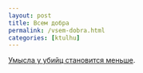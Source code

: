 ```yaml
---
layout: post
title: Всем добра
permalink: /vsem-dobra.html
categories: [ktulhu]
---
```



		
<a href="http://rospravosudie.com/research/timeline.html?f0=http%3A%2F%2Frospravosudie.com%2Fetapd-pervaya-instanciya%2Fvidpr-ugolovnoe%2Fcategory-105-q%2Fsection-categories%2F&#038;m0=1&#038;f1=http%3A%2F%2Frospravosudie.com%2Fetapd-pervaya-instanciya%2Fvidpr-ugolovnoe%2Fcategory-109-q%2Fsection-categories%2F&#038;m1=1&#038;f2=&#038;m2=1&#038;f3=&#038;m3=1&#038;f4=&#038;m4=1&#038;f5=&#038;m5=1&#038;quant=month">Умысла у убийц становится меньше</a>.

			